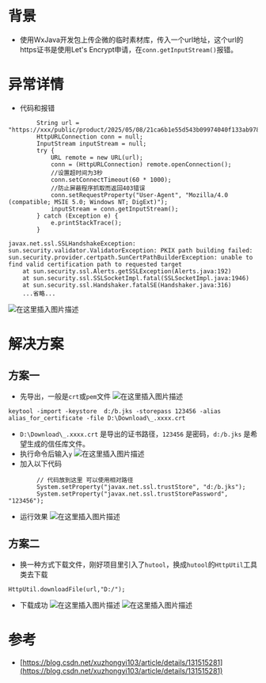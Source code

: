 # 背景
- 使用WxJava开发包上传企微的临时素材库，传入一个url地址，这个url的https证书是使用Let's Encrypt申请，在`conn.getInputStream()`报错。
# 异常详情
- 代码和报错
```
        String url = "https://xxx/public/product/2025/05/08/21ca6b1e55d543b09974040f133ab978qlg2hm3ndb.png";
        HttpURLConnection conn = null;
        InputStream inputStream = null;
        try {
            URL remote = new URL(url);
            conn = (HttpURLConnection) remote.openConnection();
            //设置超时间为3秒
            conn.setConnectTimeout(60 * 1000);
            //防止屏蔽程序抓取而返回403错误
            conn.setRequestProperty("User-Agent", "Mozilla/4.0 (compatible; MSIE 5.0; Windows NT; DigExt)");
            inputStream = conn.getInputStream();
        } catch (Exception e) {
            e.printStackTrace();
        }
```

```
javax.net.ssl.SSLHandshakeException: sun.security.validator.ValidatorException: PKIX path building failed: sun.security.provider.certpath.SunCertPathBuilderException: unable to find valid certification path to requested target
	at sun.security.ssl.Alerts.getSSLException(Alerts.java:192)
	at sun.security.ssl.SSLSocketImpl.fatal(SSLSocketImpl.java:1946)
	at sun.security.ssl.Handshaker.fatalSE(Handshaker.java:316)
	...省略...

```


![在这里插入图片描述](https://i-blog.csdnimg.cn/direct/eb920c976b9549738e26927625e2f257.png)


# 解决方案
## 方案一
- 先导出，一般是`crt`或`pem`文件
![在这里插入图片描述](https://i-blog.csdnimg.cn/direct/b29267446b024314ae34cae4a19d6d0a.png)

```
keytool -import -keystore  d:/b.jks -storepass 123456 -alias alias_for_certificate -file D:\Download\_.xxxx.crt
```

- `D:\Download\_.xxxx.crt` 是导出的证书路径，`123456` 是密码，`d:/b.jks` 是希望生成的信任库文件。
- 执行命令后输入`y`
![在这里插入图片描述](https://i-blog.csdnimg.cn/direct/495af94880de42bd91d3971e34fb0fe4.png)
- 加入以下代码
```
        // 代码放到这里 可以使用相对路径
        System.setProperty("javax.net.ssl.trustStore", "d:/b.jks");
        System.setProperty("javax.net.ssl.trustStorePassword", "123456");
```
- 运行效果
![在这里插入图片描述](https://i-blog.csdnimg.cn/direct/b840a12bad9642e2a2eeacb70bbbc805.png)

## 方案二
- 换一种方式下载文件，刚好项目里引入了`hutool`，换成`hutool`的`HttpUtil`工具类去下载
```
HttpUtil.downloadFile(url,"D:/");
```
- 下载成功
![在这里插入图片描述](https://i-blog.csdnimg.cn/direct/86c5ba07035742b38b97b2103a10771d.png)
![在这里插入图片描述](https://i-blog.csdnimg.cn/direct/12f750e9a58e4618a8a762eb7f3388fe.png)

# 参考

- [https://blog.csdn.net/xuzhongyi103/article/details/131515281](https://blog.csdn.net/xuzhongyi103/article/details/131515281)